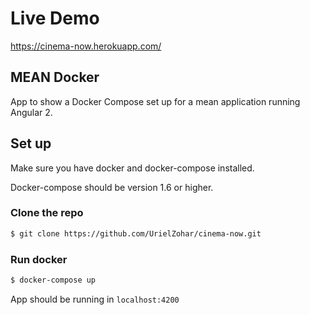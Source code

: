 # Live Demo 
https://cinema-now.herokuapp.com/

## MEAN Docker
App to show a Docker Compose set up for a mean application running Angular 2.

## Set up
Make sure you have docker and docker-compose installed.

Docker-compose should be version 1.6 or higher.

### Clone the repo
```bash
$ git clone https://github.com/UrielZohar/cinema-now.git
```
 ### Run docker
 ```bash
 $ docker-compose up
 ```

 App should be running in `localhost:4200`
